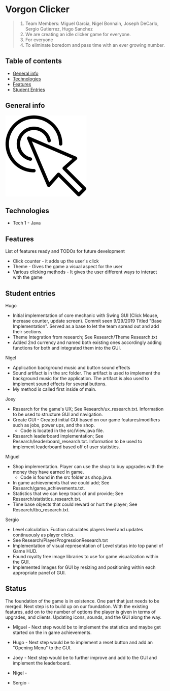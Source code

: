 # Vorgon Clicker

> 1. Team Members: Miguel Garcia, Nigel Bonnain, Joseph DeCarlo, Sergio Gutierrez, Hugo Sanchez
> 2. We are creating an idle clicker game for everyone.
> 3. For everyone
> 4. To eliminate boredom and pass time with an ever growing number.

## Table of contents
* [General info](#general-info)
* [Technologies](#technologies)
* [Features](#features)
* [Student Entries](#student-entries)

## General info
![Icon Image](./img/ProjectIcon.png)

## Technologies
* Tech 1 - Java


## Features
List of features ready and TODOs for future development
* Click counter - it adds up the user's click
* Theme - Gives the game a visual aspect for the user
* Various clicking methods - It gives the user different ways to interact with the game


## Student entries
Hugo
* Initial implementation of core mechanic with Swing GUI (Click Mouse, increase counter, update screen). Commit seen 9/29/2019 Titled "Base Implementation".
    Served as a base to let the team spread out and add their sections.
* Theme Integration from research; See Research/Theme Research.txt
* Added 2nd currency and named both existing ones accordingly adding functions for both and integrated them into the GUI.

Nigel
* Application background music and button sound effects
* Sound artifact is in the src folder. The artifact is used to implement the background music for the application. The artifact is also used to implement sound effects for several buttons.
* My method is called first inside of main.

Joey
* Research for the game's UX; See Research/ux_research.txt. Information to be used to structure GUI and navigation.
* Create GUI - Created initial GUI based on our game features/modifiers such as jobs, power ups, and the shop.
    * Code is located in the src/View.java file.
* Research leaderboard implementation; See Research/leaderboard_research.txt. Information to be used to implement leaderboard based off of user statistics.

Miguel
* Shop implementation. Player can use the shop to buy upgrades with the money they have earned in game.
  * Code is found in the src folder as shop.java.
* In game achievements that we could add; See Research/game_achievements.txt.
* Statistics that we can keep track of and provide; See Research/statistics_research.txt.
* Time base objects that could reward or hurt the player; See Research/tbo_research.txt.

Sergio
* Level calculation. Fuction calculates players level and updates continuously as player clicks.
 * See Research/PlayerProgressionResearch.txt
* Implementation of visual representation of Level status into top panel of Game HUD.
* Found royalty free image libraries to use for game visualization within the GUI.
* Implemented Images for GUI by resizing and positioning within each appropriate panel of GUI.

## Status
The foundation of the game is in existence. One part that just needs to be merged. Next step is to build up on our foundation. With the existing features, add on to the number of options the player is given in terms of upgrades, and clients. Updating icons, sounds, and the GUI along the way.

* Miguel - Next step would be to implement the statistics and maybe get started on the in game achievements.

* Hugo - Next step would be to implement a reset button and add an "Opening Menu" to the GUI.

* Joey - Next step would be to further improve and add to the GUI and implement the leaderboard.

* Nigel -

* Sergio -

